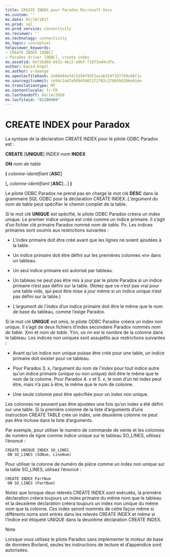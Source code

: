 ```yaml
---
title: CREATE INDEX pour Paradox Microsoft Docs
ms.custom: ''
ms.date: 01/19/2017
ms.prod: sql
ms.prod_service: connectivity
ms.reviewer: ''
ms.technology: connectivity
ms.topic: conceptual
helpviewer_keywords:
- CREATE INDEX [ODBC]
- Paradox driver [ODBC], create index
ms.assetid: 6472bd69-b931-4bc2-a9bf-f1873ed4cdfe
author: David-Engel
ms.author: v-daenge
ms.openlocfilehash: 2e68484efdc5194f93f2acab31973377d9c66f1c
ms.sourcegitcommit: ce94c2ad7a50945481172782c270b5b0206e61de
ms.translationtype: MT
ms.contentlocale: fr-FR
ms.lasthandoff: 04/14/2020
ms.locfileid: "81280909"
---
```

# <a name="create-index-for-paradox"></a>CREATE INDEX pour Paradox
La syntaxe de la déclaration CREATE INDEX pour le pilote ODBC Paradox est :  
  
 **CREATE** [**UNIQUE**] *INDEX-nom* **INDEX**  
  
 **ON** *nom de table*  
  
 **(** *colonne-identifiant* [**ASC**]  
  
 [**,** *colonne-identifiant* [**ASC**]...] **)**  
  
 Le pilote ODBC Paradox ne prend pas en charge le mot clé **DESC** dans la grammaire SQL ODBC pour la déclaration CREATE INDEX. *L’argument du nom de table* peut spécifier le chemin complet de la table.  
  
 Si le mot clé **UNIQUE** est spécifié, le pilote ODBC Paradox créera un index unique. Le premier indice unique est créé comme un indice primaire. Il s’agit d’un fichier clé primaire Paradox nommé *nom de table*. Px. Les indices primaires sont soumis aux restrictions suivantes :  
  
-   L’index primaire doit être créé avant que les lignes ne soient ajoutées à la table.  
  
-   Un indice primaire doit être défini sur les premières colonnes «n» dans un tableau.  
  
-   Un seul indice primaire est autorisé par tableau.  
  
-   Un tableau ne peut pas être mis à jour par le pilote Paradox si un indice primaire n’est pas défini sur la table. (Notez que ce n’est pas vrai pour une table vide, qui peut être mise à jour même si un indice unique n’est pas défini sur la table.)  
  
-   *L’argument de l’index* d’un indice primaire doit être le même que le nom de base du tableau, comme l’exige Paradox.  
  
 Si le mot clé **UNIQUE** est omis, le pilote ODBC Paradox créera un index non unique. Il s’agit de deux fichiers d’index secondaire Paradox nommés *nom de table*. X*nn* et *nom de table*. Y*nn*, où *nn* est le nombre de la colonne dans le tableau. Les indices non uniques sont assujettis aux restrictions suivantes :  
  
-   Avant qu’un indice non unique puisse être créé pour une table, un indice primaire doit exister pour ce tableau.  
  
-   Pour Paradox 3. *x*, l’argument du *nom de l’index* pour tout indice autre qu’un indice primaire (unique ou non unique) doit être le même que le nom de la colonne. Pour Paradox 4. *x* et 5. *x*, le nom d’un tel index peut être, mais n’a pas à être, le même que le nom de colonne.  
  
-   Une seule colonne peut être spécifiée pour un index non unique.  
  
 Les colonnes ne peuvent pas être ajoutées une fois qu’un index a été défini sur une table. Si la première colonne de la liste d’arguments d’une instruction CREATE TABLE crée un index, une deuxième colonne ne peut pas être incluse dans la liste d’arguments.  
  
 Par exemple, pour utiliser le numéro de commande de vente et les colonnes de numéro de ligne comme indice unique sur le tableau SO_LINES, utilisez l’énoncé :  
  
```  
CREATE UNIQUE INDEX SO_LINES  
 ON SO_LINES (SONum, LineNum)  
```  
  
 Pour utiliser la colonne de numéro de pièce comme un index non unique sur la table SO_LINES, utilisez l’énoncé :  
  
```  
CREATE INDEX PartNum  
 ON SO_LINES (PartNum)  
```  
  
 Notez que lorsque deux relevés CREATE INDEX sont exécutés, la première déclaration créera toujours un index primaire du même nom que le tableau et la deuxième déclaration créera toujours un index non unique du même nom que la colonne. Ces index seront nommés de cette façon même si différents noms sont entrés dans les relevés CREATE INDEX et même si l’indice est étiqueté UNIQUE dans la deuxième déclaration CREATE INDEX.  
  
> [!NOTE]  
>  Lorsque vous utilisez le pilote Paradox sans implémenter le moteur de base de données Borland, seules les instructions de lecture et d’appendice sont autorisées.
